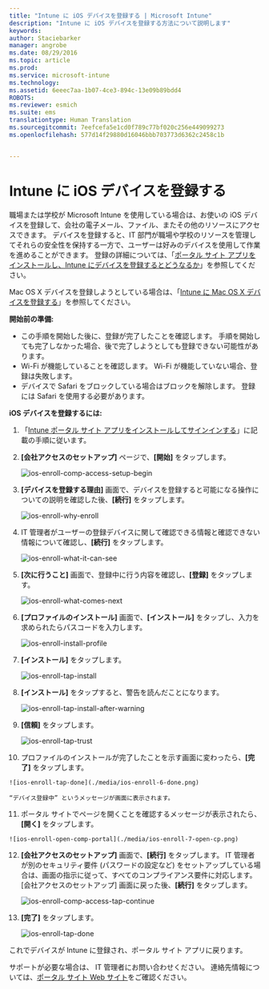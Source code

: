 ```yaml
---
title: "Intune に iOS デバイスを登録する | Microsoft Intune"
description: "Intune に iOS デバイスを登録する方法について説明します"
keywords: 
author: Staciebarker
manager: angrobe
ms.date: 08/29/2016
ms.topic: article
ms.prod: 
ms.service: microsoft-intune
ms.technology: 
ms.assetid: 6eeec7aa-1b07-4ce3-894c-13e09b89bdd4
ROBOTS: 
ms.reviewer: esmich
ms.suite: ems
translationtype: Human Translation
ms.sourcegitcommit: 7eefcefa5e1cd0f789c77bf020c256e449099273
ms.openlocfilehash: 577d14f29880d16046bbb703773d6362c2458c1b


---
```



# Intune に iOS デバイスを登録する

職場または学校が Microsoft Intune を使用している場合は、お使いの iOS デバイスを登録して、会社の電子メール、ファイル、またその他のリソースにアクセスできます。 デバイスを登録すると、IT 部門が職場や学校のリソースを管理してそれらの安全性を保持する一方で、ユーザーは好みのデバイスを使用して作業を進めることができます。 登録の詳細については、「[ポータル サイト アプリをインストールし、Intune にデバイスを登録するとどうなるか](what-happens-if-you-install-the-company-portal-app-and-enroll-your-device-in-intune-ios.md)」を参照してください。

Mac OS X デバイスを登録しようとしている場合は、「[Intune に Mac OS X デバイスを登録する](enroll-your-device-in-intune-mac-os-x.md)」を参照してください。

**開始前の準備:**

- この手順を開始した後に、登録が完了したことを確認します。 手順を開始しても完了しなかった場合、後で完了しようとしても登録できない可能性があります。
- Wi-Fi が機能していることを確認します。 Wi-Fi が機能していない場合、登録は失敗します。
- デバイスで Safari をブロックしている場合はブロックを解除します。 登録には Safari を使用する必要があります。


**iOS デバイスを登録するには:**

1.  「[Intune ポータル サイト アプリをインストールしてサインインする](install-and-sign-in-to-the-intune-company-portal-app-ios.md)」に記載の手順に従います。

2. **[会社アクセスのセットアップ]** ページで、**[開始]** をタップします。

    ![ios-enroll-comp-access-setup-begin](./media/ios-enroll-1a-comp-access-setup.png)

3. **[デバイスを登録する理由]** 画面で、デバイスを登録すると可能になる操作についての説明を確認した後、**[続行]** をタップします。

    ![ios-enroll-why-enroll](./media/ios-enroll-1b-why-enroll.png)

4. IT 管理者がユーザーの登録デバイスに関して確認できる情報と確認できない情報について確認し、**[続行]** をタップします。

    ![ios-enroll-what-it-can-see](./media/ios-enroll-1c-we-care-privacy.png)

5.  **[次に行うこと]** 画面で、登録中に行う内容を確認し、**[登録]** をタップします。

    ![ios-enroll-what-comes-next](./media/ios-enroll-1d-what-comes-next.png)

6.  **[プロファイルのインストール]** 画面で、**[インストール]** をタップし、入力を求められたらパスコードを入力します。

    ![ios-enroll-install-profile](./media/ios-enroll-2-mgt-profile-install.png)

7.  **[インストール]** をタップします。

    ![ios-enroll-tap-install](./media/ios-enroll-3-mgt-profile-install-2.png)    

8.  **[インストール]** をタップすると、警告を読んだことになります。

    ![ios-enroll-tap-install-after-warning](./media/ios-enroll-4-warning.png)

9.  **[信頼]** をタップします。

    ![ios-enroll-tap-trust](./media/ios-enroll-5-trust.png)

10.  プロファイルのインストールが完了したことを示す画面に変わったら、**[完了]** をタップします。

    ![ios-enroll-tap-done](./media/ios-enroll-6-done.png)

    “デバイス登録中” というメッセージが画面に表示されます。

11.  ポータル サイトでページを開くことを確認するメッセージが表示されたら、**[開く]** をタップします。

    ![ios-enroll-open-comp-portal](./media/ios-enroll-7-open-cp.png)

12. **[会社アクセスのセットアップ]** 画面で、**[続行]** をタップします。 IT 管理者が別のセキュリティ要件 (パスワードの設定など) をセットアップしている場合は、画面の指示に従って、すべてのコンプライアンス要件に対応します。[会社アクセスのセットアップ] 画面に戻った後、**[続行]** をタップします。

    ![ios-enroll-comp-access-tap-continue](./media/ios-enroll-8-comp-access-setup-compliance.png)

13. **[完了]** をタップします。

    ![ios-enroll-tap-done](./media/ios-enroll-9-comp-access-setup-complete.png)

これでデバイスが Intune に登録され、ポータル サイト アプリに戻ります。


サポートが必要な場合は、 IT 管理者にお問い合わせください。 連絡先情報については、[ポータル サイト Web サイト](http://portal.manage.microsoft.com)をご確認ください。



<!--HONumber=Oct16_HO2-->


